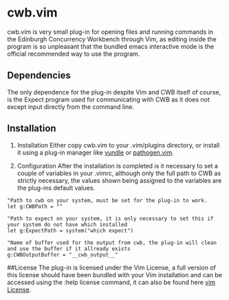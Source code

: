 # cwb.vim 
cwb.vim is very small plug-in for opening files and running commands in the Edinburgh Concurrency Workbench through Vim, as editing inside the program is so unpleasant that the bundled emacs interactive mode is the official recommended way to use the program.

## Dependencies
The only dependence for the plug-in despite Vim and CWB itself of course, is the Expect program used for communicating with CWB as it does not except input directly from the command line.

## Installation
1. Installation
Either copy cwb.vim to your .vim/plugins directory, or install it using a plug-in manager like [vundle](http://github.com/gmarik/vundle)
 or [pathogen.vim](https://github.com/tpope/vim-pathogen).


2. Configuration
After the installation is completed is it necessary to set a couple of variables in your .vimrc, although only the full path to CWB as strictly necessary, the values shown being assigned to the variables are the plug-ins default values.


```
"Path to cwb on your system, must be set for the plug-in to work.
let g:CWBPath = ""

"Path to expect on your system, it is only necessary to set this if your system do not have which installed
let g:ExpectPath = system("which expect")

"Name of buffer used for the output from cwb, the plug-in will clean and use the buffer if it allready exists
g:CWBOutputBuffer = "__cwb_output__"
```
    
##License
The plug-in is licensed under the Vim License, a full version of this license should have been bundled with your Vim installation and can be accessed using the :help license command, it can also be found here [vim License](http://vimdoc.sourceforge.net/htmldoc/uganda.html).
